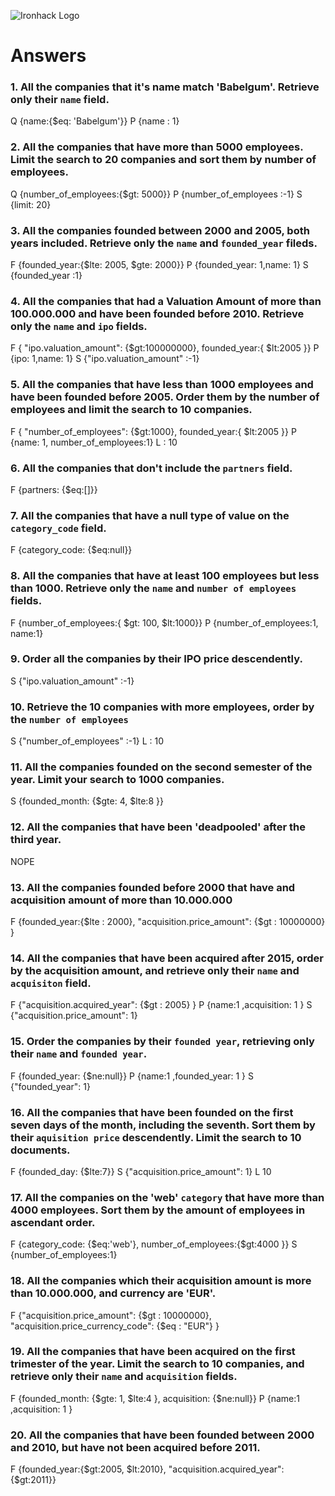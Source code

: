 ![Ironhack Logo](https://i.imgur.com/1QgrNNw.png)

# Answers

### 1. All the companies that it's name match 'Babelgum'. Retrieve only their `name` field.

Q {name:{\$eq: 'Babelgum'}}
P {name : 1}

### 2. All the companies that have more than 5000 employees. Limit the search to 20 companies and sort them by **number of employees**.

Q {number_of_employees:{\$gt: 5000}}
P {number_of_employees :-1}
S {limit: 20}

### 3. All the companies founded between 2000 and 2005, both years included. Retrieve only the `name` and `founded_year` fileds.

F {founded_year:{$lte: 2005, $gte: 2000}}
P {founded_year: 1,name: 1}
S {founded_year :1}

### 4. All the companies that had a Valuation Amount of more than 100.000.000 and have been founded before 2010. Retrieve only the `name` and `ipo` fields.

F { "ipo.valuation_amount": {$gt:100000000}, founded_year:{ $lt:2005 }}
P {ipo: 1,name: 1}
S {"ipo.valuation_amount" :-1}

### 5. All the companies that have less than 1000 employees and have been founded before 2005. Order them by the number of employees and limit the search to 10 companies.

F { "number_of_employees": {$gt:1000}, founded_year:{ $lt:2005 }}
P {name: 1, number_of_employees:1}
L : 10

### 6. All the companies that don't include the `partners` field.

F {partners: {\$eq:[]}}

### 7. All the companies that have a null type of value on the `category_code` field.

F {category_code: {\$eq:null}}

### 8. All the companies that have at least 100 employees but less than 1000. Retrieve only the `name` and `number of employees` fields.

F {number_of_employees:{ $gt: 100, $lt:1000}}
P {number_of_employees:1, name:1}

### 9. Order all the companies by their IPO price descendently.

S {"ipo.valuation_amount" :-1}

### 10. Retrieve the 10 companies with more employees, order by the `number of employees`

S {"number_of_employees" :-1}
L : 10

### 11. All the companies founded on the second semester of the year. Limit your search to 1000 companies.

S {founded_month: {$gte: 4, $lte:8 }}

### 12. All the companies that have been 'deadpooled' after the third year.

NOPE

### 13. All the companies founded before 2000 that have and acquisition amount of more than 10.000.000

F {founded_year:{$lte : 2000}, "acquisition.price_amount": {$gt : 10000000} }

### 14. All the companies that have been acquired after 2015, order by the acquisition amount, and retrieve only their `name` and `acquisiton` field.

F {"acquisition.acquired_year": {\$gt : 2005} }
P {name:1 ,acquisition: 1 }
S {"acquisition.price_amount": 1}

### 15. Order the companies by their `founded year`, retrieving only their `name` and `founded year`.

F {founded_year: {\$ne:null}}
P {name:1 ,founded_year: 1 }
S {"founded_year": 1}

### 16. All the companies that have been founded on the first seven days of the month, including the seventh. Sort them by their `aquisition price` descendently. Limit the search to 10 documents.

F {founded_day: {\$lte:7}}
S {"acquisition.price_amount": 1}
L 10

### 17. All the companies on the 'web' `category` that have more than 4000 employees. Sort them by the amount of employees in ascendant order.

F {category_code: {$eq:'web'}, number_of_employees:{$gt:4000 }}
S {number_of_employees:1}

### 18. All the companies which their acquisition amount is more than 10.000.000, and currency are 'EUR'.

F {"acquisition.price_amount": {$gt : 10000000}, "acquisition.price_currency_code": {$eq : "EUR"} }

### 19. All the companies that have been acquired on the first trimester of the year. Limit the search to 10 companies, and retrieve only their `name` and `acquisition` fields.

F {founded_month: {$gte: 1, $lte:4 }, acquisition: {\$ne:null}}
P {name:1 ,acquisition: 1 }

### 20. All the companies that have been founded between 2000 and 2010, but have not been acquired before 2011.

F {founded_year:{$gt:2005, $lt:2010}, "acquisition.acquired_year": {\$gt:2011}}

